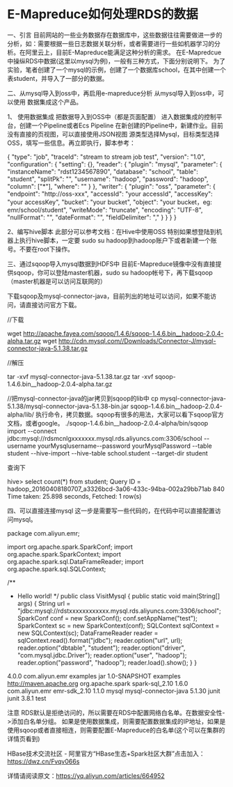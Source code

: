 # E-Mapreduce如何处理RDS的数据

一、引言
目前网站的一些业务数据存在数据库中，这些数据往往需要做进一步的分析，如：需要根据一些日志数据关联分析，或者需要进行一些如机器学习的分析。在阿里云上，目前E-Mapreduce能满足这种分析的需求。
在E-Mapredcue中操纵RDS中数据(这里以mysql为例)，一般有三种方式，下面分别说明下。
为了实验，笔者创建了一个mysql的示例，创建了一个数据库school，在其中创建一个表student，并导入了一部分的数据。

二、从mysql导入到oss中，再启用e-mapreduce分析
从mysql导入到oss中，可以使用 数据集成这个产品。

1、 使用数据集成 把数据导入到OSS中（都是页面配置）
进入数据集成的控制平台，创建一个Pipeline或者Ecs Pipeline
在新创建的Pipeline中，新建作业。目前没有直接的页视图，可以直接使用JSON视图
源类型选择Mysql，目标类型选择OSS，填写一些信息。再立即执行，脚本参考：

{
    "type": "job",
    "traceId": "stream to stream job test",
    "version": "1.0",
    "configuration": {
        "setting": {},
        "reader": {
            "plugin": "mysql",
            "parameter": {
                "instanceName": "rdst1234567890",
                "database": "school",
                "table": "student",
                "splitPk": "",
                "username": "hadoop",
                "password": "hadoop",
                "column": ["*"],
                "where": ""
            }
        },
        "writer": {
            "plugin": "oss",
            "parameter": {
                "endpoint": "http://oss-xxx",
                "accessId": "your accessId",
                "accessKey": "your accessKey",
                "bucket": "your bucket",
                "object": "your bucket，eg:   emr/school/student",
                "writeMode": "truncate",
                "encoding": "UTF-8",
                "nullFormat": "",
                "dateFormat": "",
                "fieldDelimiter": ","
            }
        }
    }
}

2、编写hive脚本
此部分可以参考文档：在Hive中使用OSS
特别如果想登陆到机器上执行hive脚本，一定要 sudo su hadoop到hadoop账户下或者新建一个账号。不要在root下操作。

三、通过sqoop导入mysql数据到HDFS中
目前E-Mapreduce镜像中没有直接提供sqoop，你可以登陆master机器，sudo su hadoop帐号下，再下载sqoop（master机器是可以访问互联网的）

下载sqoop及mysql-connector-java，目前列出的地址可以访问，如果不能访问，请直接访问官方下载。

//下载

wget http://apache.fayea.com/sqoop/1.4.6/sqoop-1.4.6.bin__hadoop-2.0.4-alpha.tar.gz
wget http://cdn.mysql.com//Downloads/Connector-J/mysql-connector-java-5.1.38.tar.gz

//解压

tar -xvf mysql-connector-java-5.1.38.tar.gz
tar -xvf sqoop-1.4.6.bin__hadoop-2.0.4-alpha.tar.gz

//把mysql-connector-java的jar拷贝到sqoop的lib中
cp mysql-connector-java-5.1.38/mysql-connector-java-5.1.38-bin.jar sqoop-1.4.6.bin__hadoop-2.0.4-alpha/lib/
执行命令，拷贝数据。sqoop有很多的用法，大家可以看下sqoop官方文档，或者google。
 ./sqoop-1.4.6.bin__hadoop-2.0.4-alpha/bin/sqoop import  --connect jdbc:mysql://rdsmcnlgxxxxxxx.mysql.rds.aliyuncs.com:3306/school --username yourMysqlusername--password yourMysqlPassword --table student --hive-import --hive-table school.student --target-dir student

查询下

hive> select count(*) from student;
Query ID = hadoop_20160408180707_a3326bcd-3a06-433c-94ba-002a29bb71ab
840
Time taken: 25.898 seconds, Fetched: 1 row(s)

四、可以直接连接mysql
这一步是需要写一些代码的，在代码中可以直接配置访问mysql。

package com.aliyun.emr;

import org.apache.spark.SparkConf;
import org.apache.spark.SparkContext;
import org.apache.spark.sql.DataFrameReader;
import org.apache.spark.sql.SQLContext;

/**
 * Hello world!
 */
public class VisitMysql {
    public static void main(String[] args) {
        String url = "jdbc:mysql://rdstxxxxxxxxxxxx.mysql.rds.aliyuncs.com:3306/school";
        SparkConf conf = new SparkConf();
        conf.setAppName("test");
        SparkContext sc = new SparkContext(conf);
        SQLContext sqlContext = new SQLContext(sc);
        DataFrameReader reader = sqlContext.read().format("jdbc");
        reader.option("url", url);
        reader.option("dbtable", "student");
        reader.option("driver", "com.mysql.jdbc.Driver");
        reader.option("user", "hadoop");
        reader.option("password", "hadoop");
        reader.load().show();
    }
}

<project xmlns="http://maven.apache.org/POM/4.0.0" xmlns:xsi="http://www.w3.org/2001/XMLSchema-instance"
  xsi:schemaLocation="http://maven.apache.org/POM/4.0.0 http://maven.apache.org/maven-v4_0_0.xsd">
  <modelVersion>4.0.0</modelVersion>
  <groupId>com.aliyun.emr</groupId>
  <artifactId>examples</artifactId>
  <packaging>jar</packaging>
  <version>1.0-SNAPSHOT</version>
  <name>examples</name>
  <url>http://maven.apache.org</url>
  <dependencies>
    <dependency>
      <groupId>org.apache.spark</groupId>
      <artifactId>spark-sql_2.10</artifactId>
      <version>1.6.0</version>
    </dependency>
    <dependency>
      <groupId>com.aliyun.emr</groupId>
      <artifactId>emr-sdk_2.10</artifactId>
      <version>1.1.0</version>
    </dependency>
    <dependency>
      <groupId>mysql</groupId>
      <artifactId>mysql-connector-java</artifactId>
      <version>5.1.30</version>
    </dependency>
    <dependency>
      <groupId>junit</groupId>
      <artifactId>junit</artifactId>
      <version>3.8.1</version>
      <scope>test</scope>
    </dependency>
  </dependencies>
</project>

注意
RDS默认是拒绝访问的，所以需要在RDS中配置网络白名单。在数据安全性->添加白名单分组。
如果是使用数据集成，则需要配置数据集成的IP地址，如果是使用sqoop或者直接相连，则需要配置E-Mapreduce的白名单(这个可以在集群的详情页看到)

HBase技术交流社区 - 阿里官方“HBase生态+Spark社区大群”点击加入：https://dwz.cn/Fvqv066s

详情请阅读原文：https://yq.aliyun.com/articles/664952
